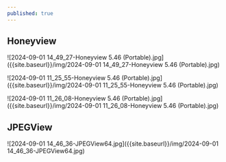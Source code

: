 ```yaml
---
published: true
---
```

## Honeyview

![2024-09-01 14_49_27-Honeyview 5.46 (Portable).jpg]({{site.baseurl}}/img/2024-09-01 14_49_27-Honeyview 5.46 (Portable).jpg)

![2024-09-01 11_25_55-Honeyview 5.46 (Portable).jpg]({{site.baseurl}}/img/2024-09-01 11_25_55-Honeyview 5.46 (Portable).jpg)

![2024-09-01 11_26_08-Honeyview 5.46 (Portable).jpg]({{site.baseurl}}/img/2024-09-01 11_26_08-Honeyview 5.46 (Portable).jpg)

## JPEGView

![2024-09-01 14_46_36-JPEGView64.jpg]({{site.baseurl}}/img/2024-09-01 14_46_36-JPEGView64.jpg)
